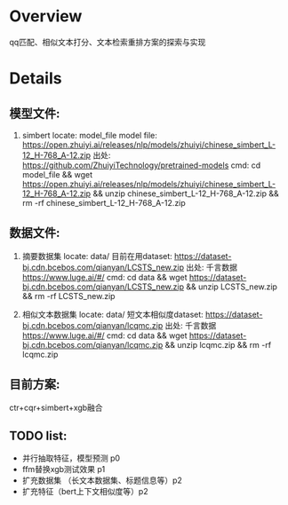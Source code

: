# Overview
qq匹配、相似文本打分、文本检索重排方案的探索与实现

# Details
## 模型文件: 
1. simbert
locate: model_file
model file: https://open.zhuiyi.ai/releases/nlp/models/zhuiyi/chinese_simbert_L-12_H-768_A-12.zip
出处: https://github.com/ZhuiyiTechnology/pretrained-models
cmd: cd model_file && wget https://open.zhuiyi.ai/releases/nlp/models/zhuiyi/chinese_simbert_L-12_H-768_A-12.zip && unzip chinese_simbert_L-12_H-768_A-12.zip && rm -rf chinese_simbert_L-12_H-768_A-12.zip

## 数据文件: 
1. 摘要数据集
locate: data/
目前在用dataset: https://dataset-bj.cdn.bcebos.com/qianyan/LCSTS_new.zip
出处: 千言数据 https://www.luge.ai/#/
cmd: cd data && wget https://dataset-bj.cdn.bcebos.com/qianyan/LCSTS_new.zip && unzip LCSTS_new.zip && rm -rf LCSTS_new.zip

2. 相似文本数据集
locate: data/
短文本相似度dataset: https://dataset-bj.cdn.bcebos.com/qianyan/lcqmc.zip
出处: 千言数据 https://www.luge.ai/#/
cmd: cd data && wget https://dataset-bj.cdn.bcebos.com/qianyan/lcqmc.zip && unzip lcqmc.zip && rm -rf lcqmc.zip 

## 目前方案: 
ctr+cqr+simbert+xgb融合

## TODO list: 
* 并行抽取特征，模型预测 p0
* ffm替换xgb测试效果 p1
* 扩充数据集 （长文本数据集、标题信息等）p2
* 扩充特征（bert上下文相似度等）p2